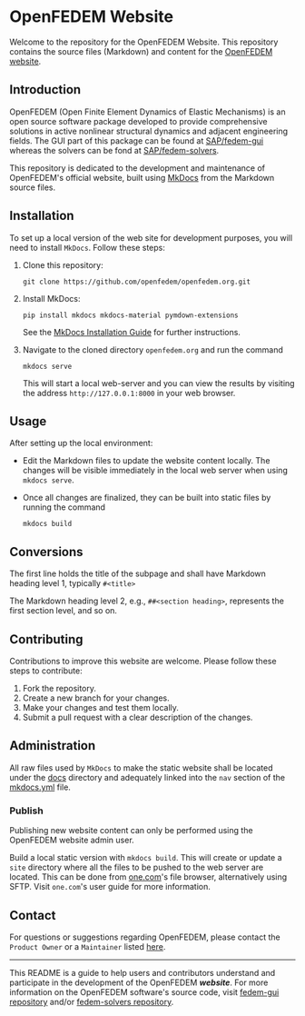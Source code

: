 OpenFEDEM Website
=================

Welcome to the repository for the OpenFEDEM Website.
This repository contains the source files (Markdown) and content for the [OpenFEDEM website](https://www.openfedem.org).

## Introduction

OpenFEDEM (Open Finite Element Dynamics of Elastic Mechanisms) is an open source software package
developed to provide comprehensive solutions in active nonlinear structural dynamics and adjacent engineering fields.
The GUI part of this package can be found at [SAP/fedem-gui](https://github.com/SAP/fedem-gui)
whereas the solvers can be fond at [SAP/fedem-solvers](https://github.com/SAP/fedem-solvers).

This repository is dedicated to the development and maintenance of OpenFEDEM's official website,
built using [MkDocs](https://www.mkdocs.org/) from the Markdown source files.

## Installation

To set up a local version of the web site for development purposes, you will need to install `MkDocs`.
Follow these steps:

1. Clone this repository:

       git clone https://github.com/openfedem/openfedem.org.git

2. Install MkDocs:

       pip install mkdocs mkdocs-material pymdown-extensions

   See the [MkDocs Installation Guide](https://www.mkdocs.org/#installation) for further instructions.

3. Navigate to the cloned directory `openfedem.org` and run the command

       mkdocs serve

   This will start a local web-server and you can view the results by visiting the address
   `http://127.0.0.1:8000` in your web browser.

## Usage

After setting up the local environment:

- Edit the Markdown files to update the website content locally.
  The changes will be visible immediately in the local web server when using `mkdocs serve`.

- Once all changes are finalized, they can be built into static files by running the command

      mkdocs build

## Conversions

The first line holds the title of the subpage and shall have Markdown heading level 1, typically `#<title>`

The Markdown heading level 2, e.g., `##<section heading>`, represents the first section level, and so on.

## Contributing

Contributions to improve this website are welcome. Please follow these steps to contribute:

1. Fork the repository.
2. Create a new branch for your changes.
3. Make your changes and test them locally.
4. Submit a pull request with a clear description of the changes.


## Administration

All raw files used by `MkDocs` to make the static website shall be located under the [docs](docs) directory
and adequately linked into the `nav` section of the [mkdocs.yml](mkdocs.yml) file.

### Publish

Publishing new website content can only be performed using the OpenFEDEM website admin user.

Build a local static version with `mkdocs build`. This will create or update a `site` directory where all the files
to be pushed to the web server are located. This can be done from [one.com](https://www.one.com)'s file browser, alternatively using SFTP.
Visit `one.com`'s user guide for more information.

## Contact

For questions or suggestions regarding OpenFEDEM, please contact the `Product Owner` or a `Maintainer` listed [here](https://openfedem.org/about/).

---

This README is a guide to help users and contributors understand and participate in the development of the OpenFEDEM **_website_**. For more information on the OpenFEDEM software's source code, visit [fedem-gui repository](https://github.com/SAP/fedem-gui) and/or [fedem-solvers repository](https://github.com/SAP/fedem-solvers).

